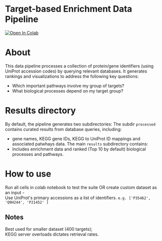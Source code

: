 # Target-based Enrichment Data Pipeline

[![Open In Colab](https://colab.research.google.com/assets/colab-badge.svg)](https://2ly.link/216Di)

# About
This data pipeline processes a collection of protein/gene identifiers (using UniProt accession codes) by querying relevant databases. It generates rankings and visualizations to address the following key questions:
* Which important pathways involve my group of targets?
* What biological processes depend on my target group?

# Results directory
By default, the pipeline generates two subdirectories:
The subdir `processed` contains curated results from database queries, including:
* gene names, KEGG gene IDs, KEGG to UniProt ID mappings and associated patwhays data.
The main `results` subdirectory contains:
* Includes enrichment data and ranked (Top 10 by default) biological processes and pathways.  

# How to use
Run all cells in colab notebook to test the suite OR create custom dataset as an input -   
Use UniProt's primary accessions as a list of identifiers.
`e.g. ['P35462', 'Q9H244', 'P21452' ]`

## Notes
Best used for smaller dataset (400 targets);  
KEGG server overloads dictates retrieval rates.  
